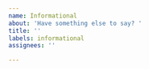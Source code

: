 ```yaml
---
name: Informational
about: 'Have something else to say? '
title: ''
labels: informational
assignees: ''

---
```


<!--- Share any links or other information you think we need to know here. Be advised this will often get viewed and closed out. --->
